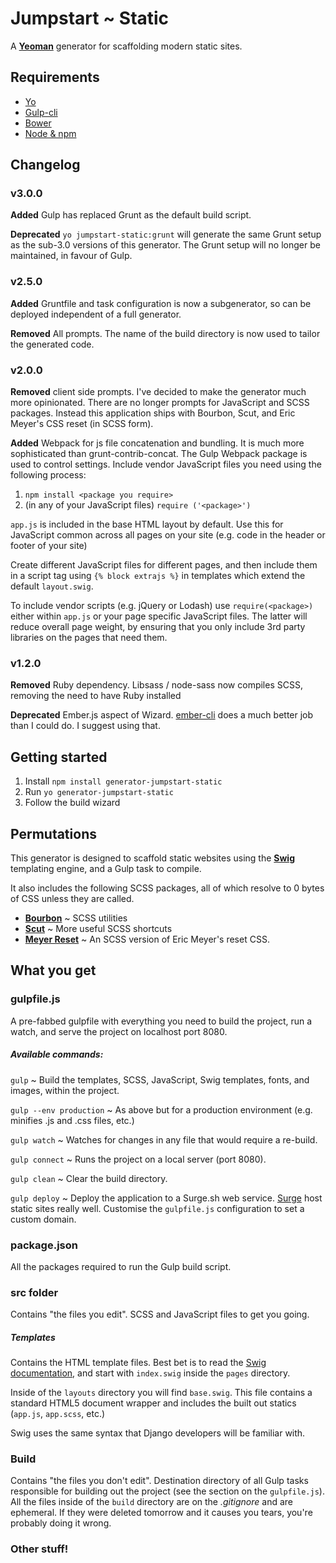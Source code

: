 # Jumpstart ~ Static
A [**Yeoman**](http://yeoman.io/) generator for scaffolding modern static sites.

## Requirements
 - [Yo](http://yeoman.io/learning/)
 - [Gulp-cli](https://github.com/gulpjs/gulp-cli)
 - [Bower](http://bower.io/)
 - [Node & npm](http://nodejs.org/)

## Changelog

### v3.0.0
**Added** Gulp has replaced Grunt as the default build script.

**Deprecated** `yo jumpstart-static:grunt` will generate the same Grunt setup as the sub-3.0 versions of this generator. The Grunt setup will no longer be maintained, in favour of Gulp.

### v2.5.0
**Added** Gruntfile and task configuration is now a subgenerator, so can be deployed independent of a full generator.

**Removed** All prompts. The name of the build directory is now used to tailor the generated code.

### v2.0.0
**Removed** client side prompts. I've decided to make the generator much more opinionated. There are no longer prompts for JavaScript and SCSS packages. Instead this application ships with Bourbon, Scut, and Eric Meyer's CSS reset (in SCSS form).

**Added** Webpack for js file concatenation and bundling. It is much more sophisticated than grunt-contrib-concat. The Gulp Webpack package is used to control settings. Include vendor JavaScript files you need using the following process:

  1. `npm install <package you require>`
  2. (in any of your JavaScript files) `require ('<package>')`

`app.js` is included in the base HTML layout by default. Use this for JavaScript common across all pages on your site (e.g. code in the header or footer of your site)

Create different JavaScript files for different pages, and then include them in a script tag using `{% block extrajs %}` in templates which extend the default `layout.swig`.

To include vendor scripts (e.g. jQuery or Lodash) use `require(<package>)` either within `app.js` or your page specific JavaScript files. The latter will reduce overall page weight, by ensuring that you only include 3rd party libraries on the pages that need them.

### v1.2.0
**Removed** Ruby dependency. Libsass / node-sass now compiles SCSS, removing the need to have Ruby installed

**Deprecated** Ember.js aspect of Wizard. [ember-cli](http://ember-cli.com/) does a much better job than I could do. I suggest using that.

## Getting started
1. Install `npm install generator-jumpstart-static`
2. Run `yo generator-jumpstart-static`
3. Follow the build wizard

## Permutations
This generator is designed to scaffold static websites using the [**Swig**](http://paularmstrong.github.io/swig/docs/) templating engine, and a Gulp task to compile.

It also includes the following SCSS packages, all of which resolve to 0 bytes of CSS unless they are called.

 - [**Bourbon**](http://bourbon.io/) ~ SCSS utilities
 - [**Scut**](http://davidtheclark.github.io/scut/) ~ More useful SCSS shortcuts
 - [**Meyer Reset**](http://meyerweb.com/eric/tools/css/reset/) ~ An SCSS version of Eric Meyer's reset CSS.

## What you get

### gulpfile.js
A pre-fabbed gulpfile with everything you need to build the project, run a watch, and serve the project on localhost port 8080.

##### Available commands:
`gulp` ~ Build the templates, SCSS, JavaScript, Swig templates, fonts, and images, within the project.

`gulp --env production` ~ As above but for a production environment (e.g. minifies .js and .css files, etc.)

`gulp watch` ~ Watches for changes in any file that would require a re-build.

`gulp connect` ~ Runs the project on a local server (port 8080).

`gulp clean` ~ Clear the build directory.

`gulp deploy` ~ Deploy the application to a Surge.sh web service. [Surge](https://surge.sh/) host static sites really well. Customise the `gulpfile.js` configuration to set a custom domain.

### package.json
All the packages required to run the Gulp build script.

### src folder
Contains "the files you edit". SCSS and JavaScript files to get you going.

##### Templates
Contains the HTML template files. Best bet is to read the [Swig documentation](http://assemble.io/docs/), and start with `index.swig` inside the `pages` directory.

Inside of the `layouts` directory you will find `base.swig`. This file contains a standard HTML5 document wrapper and includes the built out statics (`app.js`, `app.scss`, etc.)

Swig uses the same syntax that Django developers will be familiar with.

### Build
Contains "the files you don't edit". Destination directory of all Gulp tasks responsible for building out the project (see the section on the `gulpfile.js`). All the files inside of the `build` directory are on the *.gitignore* and are ephemeral. If they were deleted tomorrow and it causes you tears, you're probably doing it wrong.

### Other stuff!
